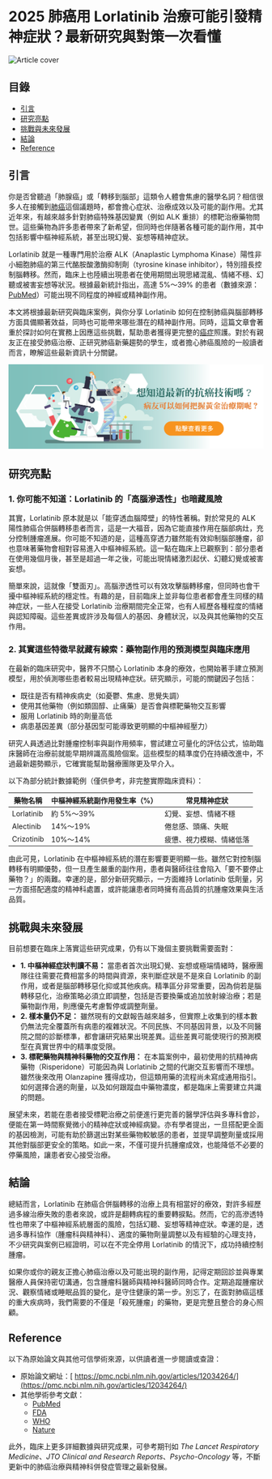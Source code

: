 # 2025 肺癌用 Lorlatinib 治療可能引發精神症狀？最新研究與對策一次看懂
![Article cover](https://i.imgur.com/BBhy2nG.png)

## 目錄

* [引言](#introduction)
* [研究亮點](#highlights)
* [挑戰與未來發展](#future-work)
* [結論](#conclusion)
* [Reference](#reference)

## 引言<a id="introduction"></a>
 你是否曾聽過「肺腺癌」或「轉移到腦部」這類令人體會焦慮的醫學名詞？相信很多人在接觸到<a href="https://nsclc.net">肺癌</a>這個議題時，都會擔心症狀、治療成效以及可能的副作用。尤其近年來，有越來越多針對肺癌特殊基因變異（例如 ALK 重排）的標靶治療藥物問世。這些藥物為許多患者帶來了新希望，但同時也伴隨著各種可能的副作用，其中包括影響中樞神經系統，甚至出現幻覺、妄想等精神症狀。

 Lorlatinib 就是一種專門用於治療 ALK（Anaplastic Lymphoma Kinase）陽性非小細胞肺癌的第三代酪胺酸激酶抑制劑（tyrosine kinase inhibitor），特別擅長控制腦轉移。然而，臨床上也陸續出現患者在使用期間出現思緒混亂、情緒不穩、幻聽或被害妄想等狀況。根據最新統計指出，高達 5%～39% 的患者（數據來源：[PubMed](https://pubmed.ncbi.nlm.nih.gov/36535300/)）可能出現不同程度的神經或精神副作用。

 本文將根據最新研究與臨床案例，與你分享 Lorlatinib 如何在控制肺癌與腦部轉移方面具備顯著效益，同時也可能帶來哪些潛在的精神副作用。同時，這篇文章會著重於探討如何在實務上因應這些挑戰，幫助患者獲得更完整的<a href="https://cancerfree.io/">癌症</a>照護。對於有親友正在接受肺癌治療、正研究肺癌新藥趨勢的學生，或者擔心肺癌風險的一般讀者而言，瞭解這些最新資訊十分關鍵。

[![CancerFree](https://raw.githubusercontent.com/nsclc-net/Lung-Cancer/refs/heads/main/images/long_ad.png)](https://cancerfree.io)
## 研究亮點<a id="highlights"></a>
### 1\. 你可能不知道：Lorlatinib 的「高腦滲透性」也暗藏風險

 其實，Lorlatinib 原本就是以「能穿透血腦障壁」的特性著稱。對於常見的 ALK 陽性肺癌合併腦轉移患者而言，這是一大福音，因為它能直接作用在腦部病灶，充分控制腫瘤進展。你可能不知道的是，這種高穿透力雖然能有效抑制腦部腫瘤，卻也意味著藥物會相對容易進入中樞神經系統。這一點在臨床上已觀察到：部分患者在使用幾個月後，甚至是超過一年之後，可能出現情緒激烈起伏、幻聽幻覺或被害妄想。

 簡單來說，這就像「雙面刃」。高腦滲透性可以有效攻擊腦轉移瘤，但同時也會干擾中樞神經系統的穩定性。有趣的是，目前臨床上並非每位患者都會產生同樣的精神症狀，一些人在接受 Lorlatinib 治療期間完全正常，也有人經歷各種程度的情緒與認知障礙。這些差異或許涉及每個人的基因、身體狀況，以及與其他藥物的交互作用。

### 2\. 其實這些特徵早就藏有線索：藥物副作用的預測模型與臨床應用

 在最新的臨床研究中，醫界不只關心 Lorlatinib 本身的療效，也開始著手建立預測模型，用於偵測哪些患者較易出現精神症狀。研究顯示，可能的關鍵因子包括：

* 既往是否有精神疾病史（如憂鬱、焦慮、思覺失調）
* 使用其他藥物（例如類固醇、止痛藥）是否會與標靶藥物交互影響
* 服用 Lorlatinib 時的劑量高低
* 病患基因差異（部分基因型可能導致更明顯的中樞神經壓力）

 研究人員透過比對腫瘤控制率與副作用頻率，嘗試建立可量化的評估公式，協助臨床醫師在治療前就能早期辨識高風險個案。這些模型的精準度仍在持續改進中，不過最新趨勢顯示，它確實能幫助醫療團隊更及早介入。

以下為部分統計數據範例（僅供參考，非完整實際臨床資料）：

| 藥物名稱       | 中樞神經系統副作用發生率（%） | 常見精神症狀       |
| ---------- | --------------- | ------------ |
| Lorlatinib | 約 5%～39%        | 幻覺、妄想、情緒不穩   |
| Alectinib  | 14%～19%         | 倦怠感、頭痛、失眠    |
| Crizotinib | 10%～14%         | 疲憊、視力模糊、情緒低落 |

 由此可見，Lorlatinib 在中樞神經系統的潛在影響要更明顯一些。雖然它對控制腦轉移有明顯優勢，但一旦產生嚴重的副作用，患者與醫師往往會陷入「要不要停止藥物？」的兩難。幸運的是，部分新研究顯示，一方面維持 Lorlatinib 低劑量，另一方面搭配適度的精神科處置，或許能讓患者同時擁有高品質的抗腫瘤效果與生活品質。

## 挑戰與未來發展<a id="future-work"></a>
 目前想要在臨床上落實這些研究成果，仍有以下幾個主要挑戰需要面對：

* **1\. 中樞神經症狀判讀不易：** 當患者首次出現幻覺、妄想或極端情緒時，醫療團隊往往需要花費相當多的時間與資源，來判斷症狀是不是來自 Lorlatinib 的副作用，或者是腦部轉移惡化抑或其他疾病。精準區分非常重要，因為倘若是腦轉移惡化，治療策略必須立即調整，包括是否要換藥或追加放射線治療；若是藥物副作用，則應優先考慮暫停或調整劑量。
* **2\. 樣本量仍不足：** 雖然現有的文獻報告越來越多，但實際上收集到的樣本數仍無法完全覆蓋所有病患的複雜狀況。不同民族、不同基因背景，以及不同醫院之間的診斷標準，都會讓研究結果出現差異。這些差異可能使現行的預測模型在真實世界中的精準度受限。
* **3\. 標靶藥物與精神科藥物的交互作用：** 在本篇案例中，最初使用的抗精神病藥物（Risperidone）可能因為與 Lorlatinib 之間的代謝交互影響而不理想。雖然後來改用 Olanzapine 獲得成功，但這類用藥的流程尚未寫成通用指引。如何選擇合適的劑量，以及如何跟蹤血中藥物濃度，都是臨床上需要建立共識的問題。

 展望未來，若能在患者接受標靶治療之前便進行更完善的醫學評估與多專科會診，便能在第一時間察覺微小的精神症狀或神經病變。亦有學者提出，一旦搭配更全面的基因檢測，可能有助於篩選出對某些藥物較敏感的患者，並提早調整劑量或採用其他對腦部更安全的策略。如此一來，不僅可提升抗腫瘤成效，也能降低不必要的停藥風險，讓患者安心接受治療。

## 結論<a id="conclusion"></a>
 總結而言，Lorlatinib 在肺癌合併腦轉移的治療上具有相當好的療效，對許多經歷過多線治療失敗的患者來說，或許是翻轉病程的重要轉捩點。然而，它的高滲透特性也帶來了中樞神經系統層面的風險，包括幻聽、妄想等精神症狀。幸運的是，透過多專科協作（腫瘤科與精神科）、適度的藥物劑量調整以及有經驗的心理支持，不少研究與案例已經證明，可以在不完全停用 Lorlatinib 的情況下，成功持續控制腫瘤。

 如果你或你的親友正擔心肺癌治療以及可能出現的副作用，記得定期回診並與專業醫療人員保持密切溝通，包含腫瘤科醫師與精神科醫師同時合作。定期追蹤腫瘤狀況、觀察情緒或睡眠品質的變化，是守住健康的第一步。別忘了，在面對肺癌這樣的重大疾病時，我們需要的不僅是「殺死腫瘤」的藥物，更是完整且整合的身心照顧。

## Reference<a id="reference"></a>
 以下為原始論文與其他可信學術來源，以供讀者進一步閱讀或查證：

* 原始論文網址：[ https://pmc.ncbi.nlm.nih.gov/articles/12034264/](https://pmc.ncbi.nlm.nih.gov/articles/12034264/)
* 其他學術參考文獻：  
   * [PubMed](https://pubmed.ncbi.nlm.nih.gov/)  
   * [FDA](https://www.fda.gov/)  
   * [WHO](https://www.who.int)  
   * [Nature](https://www.nature.com)

 此外，臨床上更多詳細數據與研究成果，可參考期刊如 _The Lancet Respiratory Medicine_、_JTO Clinical and Research Reports_、_Psycho-Oncology_ 等，不斷更新中的肺癌治療與精神科併發症管理之最新發展。